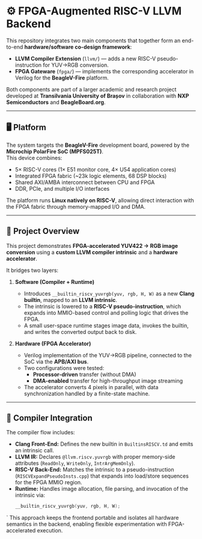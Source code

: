 # ⚙️ FPGA-Augmented RISC-V LLVM Backend

This repository integrates two main components that together form an end-to-end **hardware/software co-design framework**:
- **LLVM Compiler Extension** (`llvm/`) — adds a new RISC-V pseudo-instruction for YUV→RGB conversion.
- **FPGA Gateware** (`fpga/`) — implements the corresponding accelerator in Verilog for the **BeagleV-Fire** platform.

Both components are part of a larger academic and research project developed at **Transilvania University of Brașov** in collaboration with **NXP Semiconductors** and **BeagleBoard.org**.

---

## 🖥️ Platform

The system targets the **BeagleV-Fire** development board, powered by the **Microchip PolarFire SoC (MPFS025T)**.  
This device combines:
- 5× RISC-V cores (1× E51 monitor core, 4× U54 application cores)
- Integrated FPGA fabric (~23k logic elements, 68 DSP blocks)
- Shared AXI/AMBA interconnect between CPU and FPGA
- DDR, PCIe, and multiple I/O interfaces

The platform runs **Linux natively on RISC-V**, allowing direct interaction with the FPGA fabric through memory-mapped I/O and DMA.

---

## 🧩 Project Overview

This project demonstrates **FPGA-accelerated YUV422 → RGB image conversion** using a **custom LLVM compiler intrinsic** and a **hardware accelerator**.

It bridges two layers:

1. **Software (Compiler + Runtime)**
   - Introduces `__builtin_riscv_yuvrgb(yuv, rgb, H, W)` as a new **Clang builtin**, mapped to an **LLVM intrinsic**.
   - The intrinsic is lowered to a **RISC-V pseudo-instruction**, which expands into MMIO-based control and polling logic that drives the FPGA.
   - A small user-space runtime stages image data, invokes the builtin, and writes the converted output back to disk.

2. **Hardware (FPGA Accelerator)**
   - Verilog implementation of the YUV→RGB pipeline, connected to the SoC via the **APB/AXI bus**.
   - Two configurations were tested:
     - **Processor-driven** transfer (without DMA)
     - **DMA-enabled** transfer for high-throughput image streaming
   - The accelerator converts 4 pixels in parallel, with data synchronization handled by a finite-state machine.

---

## 🧠 Compiler Integration

The compiler flow includes:
- **Clang Front-End:** Defines the new builtin in `BuiltinsRISCV.td` and emits an intrinsic call.
- **LLVM IR:** Declares `@llvm.riscv.yuvrgb` with proper memory-side attributes (`ReadOnly`, `WriteOnly`, `IntrArgMemOnly`).
- **RISC-V Back-End:** Matches the intrinsic to a pseudo-instruction (`RISCVExpandPseudoInsts.cpp`) that expands into load/store sequences for the FPGA MMIO region.
- **Runtime:** Handles image allocation, file parsing, and invocation of the intrinsic via:
  ```c
  __builtin_riscv_yuvrgb(yuv, rgb, H, W);
`
  This approach keeps the frontend portable and isolates all hardware semantics in the backend, enabling flexible experimentation with FPGA-accelerated execution.
  
